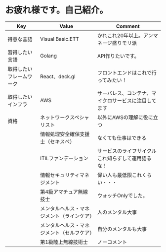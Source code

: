 お疲れ様です。自己紹介。
=============
|           Key               |         Value         |  Comment   | 
| ------------------------ | ---------------- | --- | 
| 得意な言語               | Visual Basic.ETT | かれこれ20年以上。アンマネージ盛りモリ派    | 
| 習得したい言語           | Golang           | API作りたいです。    | 
| 取得したいフレームワーク | React、deck.gl    | フロントエンドはこれで行ってみたい！    | 
| 取得したいインフラ | AWS            | サーバレス、コンテナ、マイクロサービスに注目してます   | 
| 資格 | ネットワークスペシャリスト            | 以外にAWSの理解に役に立つ    | 
| 　　 | 情報処理安全確保支援士（セキスぺ）           | なくても仕事はできる    | 
| 　　 | ITILファンデーション           | サービスのライフサイクル これ知らずして運用語るな！   | 
| 　　 | 情報セキュリティマネジメント           | 偉い人も最低限これくらい・・・    | 
| 　　 | 第4級アマチュア無線技士           | ウォッチOnlyでした。    | 
| 　　 | メンタルヘルス・マネジメント（ラインケア）           | 人のメンタル大事    | 
| 　　 | メンタルヘルス・マネジメント（セルフケア）           | 自分のメンタルも大事    | 
| 　　 | 第1級陸上無線技術士           | ノーコメント    | 
